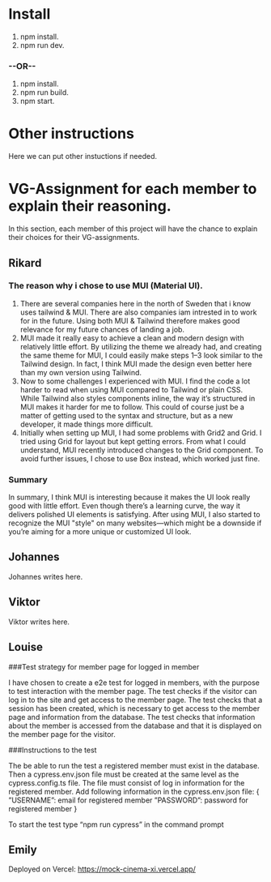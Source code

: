 # Install

1. npm install.
2. npm run dev.

### --OR--

1. npm install.
2. npm run build.
3. npm start.

# Other instructions

Here we can put other instuctions if needed.

# VG-Assignment for each member to explain their reasoning.

In this section, each member of this project will have the chance to explain their choices for their VG-assignments.

## Rikard

### The reason why i chose to use MUI (Material UI).

1. There are several companies here in the north of Sweden that i know uses tailwind & MUI. There are also companies iam intrested in to work for in the future. Using both MUI & Tailwind therefore makes good relevance for my future chances of landing a job.
2. MUI made it really easy to achieve a clean and modern design with relatively little effort. By utilizing the theme we already had, and creating the same theme for MUI, I could easily make steps 1–3 look similar to the Tailwind design. In fact, I think MUI made the design even better here than my own version using Tailwind.
3. Now to some challenges I experienced with MUI. I find the code a lot harder to read when using MUI compared to Tailwind or plain CSS. While Tailwind also styles components inline, the way it’s structured in MUI makes it harder for me to follow. This could of course just be a matter of getting used to the syntax and structure, but as a new developer, it made things more difficult.
4. Initially when setting up MUI, I had some problems with Grid2 and Grid. I tried using Grid for layout but kept getting errors. From what I could understand, MUI recently introduced changes to the Grid component. To avoid further issues, I chose to use Box instead, which worked just fine.

### Summary

In summary, I think MUI is interesting because it makes the UI look really good with little effort. Even though there’s a learning curve, the way it delivers polished UI elements is satisfying. After using MUI, I also started to recognize the MUI "style" on many websites—which might be a downside if you’re aiming for a more unique or customized UI look.

## Johannes

Johannes writes here.

## Viktor

Viktor writes here.

## Louise

###Test strategy for member page for logged in member

I have chosen to create a e2e test for logged in members, with the purpose to test interaction with the member page.
The test checks if the visitor can log in to the site and get access to the member page.
The test checks that a session has been created, which is necessary to get access to the member page and information from the database.
The test checks that information about the member is accessed from the database and that it is displayed on the member page for the visitor.

###Instructions to the test

The be able to run the test a registered member must exist in the database. Then a cypress.env.json file must be created at the same level as the cypress.config.ts file. The file must consist of log in information for the registered member.
Add following information in the cypress.env.json file:
{
”USERNAME”: email for registered member
”PASSWORD”: password for registered member
}

To start the test type “npm run cypress” in the command prompt

## Emily

Deployed on Vercel: https://mock-cinema-xi.vercel.app/
